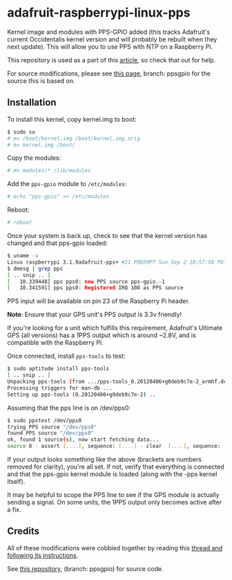 # adafruit-raspberrypi-linux-pps

Kernel image and modules with PPS-GPIO added (this tracks Adafruit's current Occidentalis kernel version and will 
probably be rebuilt when they next update). This will allow you to use PPS with NTP on a Raspberry Pi.

This repository is used as a part of this [article](http://open.konspyre.org/blog/2012/10/18/raspberry-pi-time-server/), so check
that out for help.

For source modifications, please see [this page](https://github.com/davidk/adafruit-raspberrypi-linux), branch: ppsgpio for the source 
this is based on.

## Installation

To install this kernel, copy kernel.img to boot:

```bash
$ sudo su
# mv /boot/kernel.img /boot/kernel.img.orig
# mv kernel.img /boot/
```

Copy the modules:

```bash
# mv modules/* /lib/modules
```

Add the `pps-gpio` module to `/etc/modules`:

```bash
# echo "pps-gpio" >> /etc/modules
```

Reboot:

```bash
# reboot
```

Once your system is back up, check to see that the kernel version has changed and that pps-gpio loaded:

```bash
$ uname -a
Linux raspberrypi 3.1.9adafruit-pps+ #21 PREEMPT Sun Sep 2 10:57:58 PDT 2012 armv6l GNU/Linux
$ dmesg | grep pps
[ .. snip .. ]
[   10.339448] pps pps0: new PPS source pps-gpio.-1
[   10.341591] pps pps0: Registered IRQ 108 as PPS source
```

PPS input will be available on pin 23 of the Raspberry Pi header. 

**Note**: Ensure that your GPS unit's PPS output is 3.3v friendly! 

If you're looking for a unit which fulfills this requirement, Adafruit's Ultimate GPS (all versions) 
has a 1PPS output which is around ~2.8V, and is compatible with the Raspberry Pi.

Once connected, install `pps-tools` to test:

```bash
$ sudo aptitude install pps-tools
[ .. snip .. ]
Unpacking pps-tools (from .../pps-tools_0.20120406+g0deb9c7e-2_armhf.deb) ...
Processing triggers for man-db ...
Setting up pps-tools (0.20120406+g0deb9c7e-2) ..
```
Assuming that the pps line is on /dev/pps0:

```bash
$ sudo ppstest /dev/pps0
trying PPS source "/dev/pps0"
found PPS source "/dev/pps0"
ok, found 1 source(s), now start fetching data...
source 0 - assert [....], sequence: [....] - clear  [....], sequence: [....]
```

If your output looks something like the above (brackets are numbers removed for clarity), you're all set. If not, 
verify that everything is connected and that the pps-gpio kernel module is loaded (along with the -pps kernel itself).

It may be helpful to scope the PPS line to see if the GPS module is actually sending a signal. On some units, the 1PPS
output only becomes active after a fix.

## Credits
All of these modifications were cobbled together by reading this [thread and following its instructions](http://www.raspberrypi.org/phpBB3/viewtopic.php?f=9&t=1970).

See [this repository](https://github.com/davidk/adafruit-raspberrypi-linux), (branch: ppsgpio) for source code.
